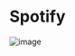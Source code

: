 # Spotify
![image](https://user-images.githubusercontent.com/102358544/162719144-ef06bbe7-dce3-47b4-82b7-cbe33a4f119d.png)
